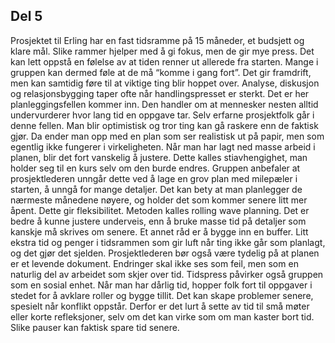 ## Del 5

Prosjektet til Erling har en fast tidsramme på 15 måneder, et budsjett og klare mål. Slike rammer hjelper med å gi fokus, men de gir mye press. Det kan lett oppstå en følelse av at tiden renner ut allerede fra starten. Mange i gruppen kan dermed føle at de må “komme i gang fort”. Det gir framdrift, men kan samtidig føre til at viktige ting blir hoppet over. Analyse, diskusjon og relasjonsbygging taper ofte når handlingspresset er sterkt.
Det er her planleggingsfellen kommer inn. Den handler om at mennesker nesten alltid undervurderer hvor lang tid en oppgave tar. Selv erfarne prosjektfolk går i denne fellen. Man blir optimistisk og tror ting kan gå raskere enn de faktisk gjør. Da ender man opp med en plan som ser realistisk ut på papir, men som egentlig ikke fungerer i virkeligheten. Når man har lagt ned masse arbeid i planen, blir det fort vanskelig å justere. Dette kalles stiavhengighet, man holder seg til en kurs selv om den burde endres.
Gruppen anbefaler at prosjektlederen unngår dette ved å lage en grov plan med milepæler i starten, å unngå for mange detaljer. Det kan bety at man planlegger de nærmeste månedene nøyere, og holder det som kommer senere litt mer åpent. Dette gir fleksibilitet. Metoden kalles rolling wave planning. Det er bedre å kunne justere underveis, enn å bruke masse tid på detaljer som kanskje må skrives om senere.
Et annet råd er å bygge inn en buffer. Litt ekstra tid og penger i tidsrammen som gir luft når ting ikke går som planlagt, og det gjør det sjelden. Prosjektlederen bør også være tydelig på at planen er et levende dokument. Endringer skal ikke ses som feil, men som en naturlig del av arbeidet som skjer over tid.
Tidspress påvirker også gruppen som en sosial enhet. Når man har dårlig tid, hopper folk fort til oppgaver i stedet for å avklare roller og bygge tillit. Det kan skape problemer senere, spesielt når konflikt oppstår. Derfor er det lurt å sette av tid til små møter eller korte refleksjoner, selv om det kan virke som om man kaster bort tid. Slike pauser kan faktisk spare tid senere.
